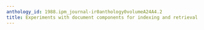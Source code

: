 ```yaml
---
anthology_id: 1988.ipm_journal-ir0anthology0volumeA24A4.2
title: Experiments with document components for indexing and retrieval
---
```

